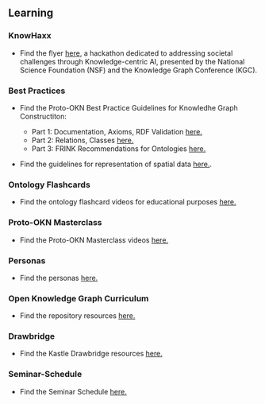 ## Learning

### KnowHaxx

- Find the flyer [here](./assets/resources/knowhax-flyer.pdf), a hackathon dedicated to addressing societal challenges through Knowledge-centric AI, presented by the National Science Foundation (NSF) and the Knowledge Graph Conference (KGC).

### Best Practices

- Find the Proto-OKN Best Practice Guidelines for Knowledhe Graph Constructiton:
  - Part 1: Documentation, Axioms, RDF Validation [here.](./resource-pages/graph-construction-guidelines.md)
  - Part 2: Relations, Classes [here.](./resource-pages/graph-construction-guidelines-part2.md)
  - Part 3: FRINK Recommendations for Ontologies [here.](./resource-pages/graph-construction-guidelines-part3.md)

- Find the guidelines for representation of spatial data [here.](./resource-pages/spatial-data-representation-guidelines.md).

### Ontology Flashcards

- Find the ontology flashcard videos for educational purposes [here.](./resource-pages/ontology-flashcards.md)

### Proto-OKN Masterclass

- Find the Proto-OKN Masterclass videos [here.](./resource-pages/Proto-OKN-Masterclass-Series.md)

### Personas

- Find the personas [here.](./resource-pages/personas.md)

### Open Knowledge Graph Curriculum

- Find the repository resources [here.](https://github.com/KGConf/open-kg-curriculum)

### Drawbridge

- Find the Kastle Drawbridge resources [here.](https://github.com/kastle-lab/kastle-drawbridge)

### Seminar-Schedule

- Find the Seminar Schedule [here.](./resource-pages/seminar-schedule.md)